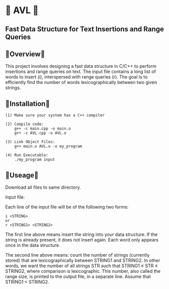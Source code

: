 # 🔴 AVL 🔴

## Fast Data Structure for Text Insertions and Range Queries

🔹Overview🔹
---------------------------------------------------------------------------------
This project involves designing a fast data structure in C/C++ to perform insertions and range queries on text. The input file contains a long list of words to insert (i), interspersed with range queries (r). The goal is to efficiently find the number of words lexicographically between two given strings.

🔹Installation🔹
---------------------------------------------------------------------------------
    (1) Make sure your system has a C++ compiler 

    (2) Compile code: 
        g++ -c main.cpp -o main.o
        g++ -c AVL.cpp -o AVL.o

    (3) Link Object Files:
        g++ main.o AVL.o -o my_program
    
    (4) Run Executable:
        ./my_program input

🔹Useage🔹
---------------------------------------------------------------------------------
Download all files to same directory.

Input file:

Each line of the input file will be of the following two forms: 

    i <STRING>
    or
    r <STRING1> <STRING2>

The first line above means insert the string into your data structure. If the string is already present, it does not insert again. Each word only appears once in the data structure.

The second line above means: count the number of strings (currently stored) that are lexicographically between STRING1 and STRING2. In other words, we want the number of all strings STR such that STRING1 ≤ STR ≤ STRING2, where comparison is lexicographic. This number, also called the range size, is printed to the output file, in a separate line. Assume that STRING1 < STRING2.